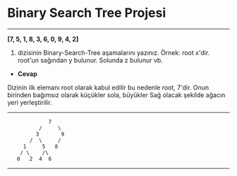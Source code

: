 # Binary Search Tree Projesi

***

**[7, 5, 1, 8, 3, 6, 0, 9, 4, 2]**

1. dizisinin Binary-Search-Tree aşamalarını yazınız. Örnek: root x'dir. root'un sağından y bulunur. Solunda z bulunur vb.

- **Cevap**

Dizinin ilk elemanı root olarak kabul edilir bu nedenle root, 7'dir. Onun birinden bağımsız olarak küçükler sola, büyükler Sağ olacak şekilde ağacın yeri yerleştirilir.

***

                 7
              /     \
             3       9
           /  \     / 
         1     5   8
        / \    /\
       0   2  4  6 


***

